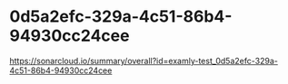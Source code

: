 # 0d5a2efc-329a-4c51-86b4-94930cc24cee
https://sonarcloud.io/summary/overall?id=examly-test_0d5a2efc-329a-4c51-86b4-94930cc24cee
